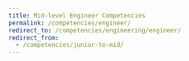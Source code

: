 ```yaml
---
title: Mid-level Engineer Competencies
permalink: /competencies/engineer/
redirect_to: /competencies/engineering/engineer/
redirect_from:
  - /competencies/junior-to-mid/
---
```

